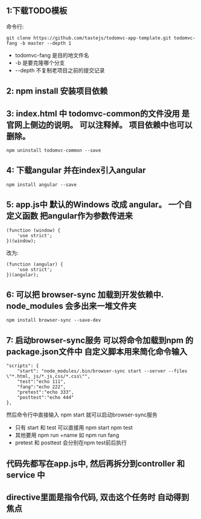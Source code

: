 
## 1:下载TODO模板

命令行:
		
	git clone https://github.com/tastejs/todomvc-app-template.git todomvc-fang -b master --depth 1

-	todomvc-fang 是目的地文件名
-	-b 是要克隆哪个分支
-	--depth 不复制老项目之前的提交记录
## 2: npm install 安装项目依赖

## 3: index.html 中 todomvc-common的文件没用 是官网上侧边的说明。 可以注释掉。 项目依赖中也可以删除。

	npm uninstall todomvc-common --save


## 4: 下载angular  并在index引入angular

	npm install angular --save


## 5: app.js中  默认的Windows 改成 angular。  一个自定义函数 把angular作为参数传进来

	(function (window) {
    	'use strict';
    })(window);
 
改为:

	(function (angular) {
    	'use strict';
    })(angular);

## 6: 可以把 browser-sync 加载到开发依赖中.   node_modules 会多出来一堆文件夹
	npm install browser-sync --save-dev


## 7: 启动browser-sync服务  可以将命令加载到npm 的 package.json文件中 自定义脚本用来简化命令输入

	"scripts": {
		"start": "node_modules/.bin/browser-sync start --server --files \"*.html, js/*.js,css/*.css\"",
		"test":"echo 111",
		"fang":"echo 222",
		"pretest":"echo 333",
		"posttest":"echo 444"
	},

然后命令行中直接输入  npm start 就可以启动browser-sync服务

-   只有  start  和 test 可以直接用 npm start     npm test
-   其他要用 npm run +name   如 npm run fang
-   pretest 和 posttest  会分别在npm test前后执行

			

## 代码先都写在app.js中, 然后再拆分到controller 和 service 中
## directive里面是指令代码,  双击这个任务时 自动得到焦点


